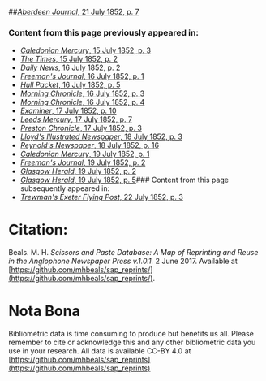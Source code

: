 ##[*Aberdeen Journal*, 21 July 1852, p. 7](https://mhbeals.github.io/sap_html/Aberdeen-Journal/Aberdeen-Journal-21-July-1852-p-7)

### Content from this page previously appeared in:
+ [*Caledonian Mercury*, 15 July 1852, p. 3](https://mhbeals.github.io/sap_html/Caledonian-Mercury/Caledonian-Mercury-15-July-1852-p-3)
+ [*The Times*, 15 July 1852, p. 2](https://mhbeals.github.io/sap_html/The-Times/The-Times-15-July-1852-p-2)
+ [*Daily News*, 16 July 1852, p. 2](https://mhbeals.github.io/sap_html/Daily-News/Daily-News-16-July-1852-p-2)
+ [*Freeman's Journal*, 16 July 1852, p. 1](https://mhbeals.github.io/sap_html/Freeman's-Journal/Freeman's-Journal-16-July-1852-p-1)
+ [*Hull Packet*, 16 July 1852, p. 5](https://mhbeals.github.io/sap_html/Hull-Packet/Hull-Packet-16-July-1852-p-5)
+ [*Morning Chronicle*, 16 July 1852, p. 3](https://mhbeals.github.io/sap_html/Morning-Chronicle/Morning-Chronicle-16-July-1852-p-3)
+ [*Morning Chronicle*, 16 July 1852, p. 4](https://mhbeals.github.io/sap_html/Morning-Chronicle/Morning-Chronicle-16-July-1852-p-4)
+ [*Examiner*, 17 July 1852, p. 10](https://mhbeals.github.io/sap_html/Examiner/Examiner-17-July-1852-p-10)
+ [*Leeds Mercury*, 17 July 1852, p. 7](https://mhbeals.github.io/sap_html/Leeds-Mercury/Leeds-Mercury-17-July-1852-p-7)
+ [*Preston Chronicle*, 17 July 1852, p. 3](https://mhbeals.github.io/sap_html/Preston-Chronicle/Preston-Chronicle-17-July-1852-p-3)
+ [*Lloyd's Illustrated Newspaper*, 18 July 1852, p. 3](https://mhbeals.github.io/sap_html/Lloyd's-Illustrated-Newspaper/Lloyd's-Illustrated-Newspaper-18-July-1852-p-3)
+ [*Reynold's Newspaper*, 18 July 1852, p. 16](https://mhbeals.github.io/sap_html/Reynold's-Newspaper/Reynold's-Newspaper-18-July-1852-p-16)
+ [*Caledonian Mercury*, 19 July 1852, p. 1](https://mhbeals.github.io/sap_html/Caledonian-Mercury/Caledonian-Mercury-19-July-1852-p-1)
+ [*Freeman's Journal*, 19 July 1852, p. 2](https://mhbeals.github.io/sap_html/Freeman's-Journal/Freeman's-Journal-19-July-1852-p-2)
+ [*Glasgow Herald*, 19 July 1852, p. 2](https://mhbeals.github.io/sap_html/Glasgow-Herald/Glasgow-Herald-19-July-1852-p-2)
+ [*Glasgow Herald*, 19 July 1852, p. 5](https://mhbeals.github.io/sap_html/Glasgow-Herald/Glasgow-Herald-19-July-1852-p-5)### Content from this page subsequently appeared in:
+ [*Trewman's Exeter Flying Post*, 22 July 1852, p. 3](https://mhbeals.github.io/sap_html/Trewman's-Exeter-Flying-Post/Trewman's-Exeter-Flying-Post-22-July-1852-p-3)
                    
# Citation: 

Beals. M. H. *Scissors and Paste Database: A Map of Reprinting and Reuse in the Anglophone Newspaper Press v.1.0.1.* 2 June 2017. Available at [https://github.com/mhbeals/sap_reprints/](https://github.com/mhbeals/sap_reprints/). 
                    
# Nota Bona

Bibliometric data is time consuming to produce but benefits us all. Please remember to cite or acknowledge this and any other bibliometric data you use in your research. All data is available CC-BY 4.0 at [https://github.com/mhbeals/sap_reprints](https://github.com/mhbeals/sap_reprints)
